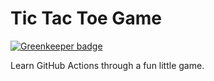 # Tic Tac Toe Game

[![Greenkeeper badge](https://badges.greenkeeper.io/FizzBuzz791/github-actions-continuous-delivery.svg)](https://greenkeeper.io/)

Learn GitHub Actions through a fun little game.
